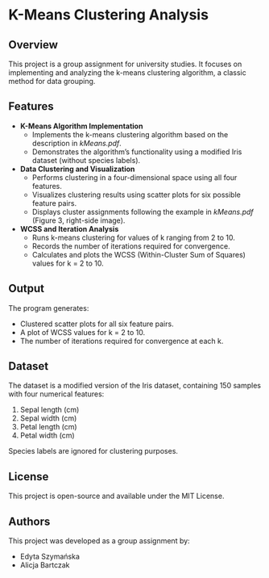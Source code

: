 # K-Means Clustering Analysis

## Overview

This project is a group assignment for university studies. It focuses on implementing and analyzing the k-means clustering algorithm, a classic method for data grouping.

## Features

- **K-Means Algorithm Implementation**
  - Implements the k-means clustering algorithm based on the description in *kMeans.pdf*.
  - Demonstrates the algorithm’s functionality using a modified Iris dataset (without species labels).
- **Data Clustering and Visualization**
  - Performs clustering in a four-dimensional space using all four features.
  - Visualizes clustering results using scatter plots for six possible feature pairs.
  - Displays cluster assignments following the example in *kMeans.pdf* (Figure 3, right-side image).
- **WCSS and Iteration Analysis**
  - Runs k-means clustering for values of k ranging from 2 to 10.
  - Records the number of iterations required for convergence.
  - Calculates and plots the WCSS (Within-Cluster Sum of Squares) values for k = 2 to 10.

## Output

The program generates:

- Clustered scatter plots for all six feature pairs.
- A plot of WCSS values for k = 2 to 10.
- The number of iterations required for convergence at each k.

## Dataset

The dataset is a modified version of the Iris dataset, containing 150 samples with four numerical features:

1. Sepal length (cm)
2. Sepal width (cm)
3. Petal length (cm)
4. Petal width (cm)

Species labels are ignored for clustering purposes.

## License

This project is open-source and available under the MIT License.

## Authors

This project was developed as a group assignment by:

- Edyta Szymańska
- Alicja Bartczak

